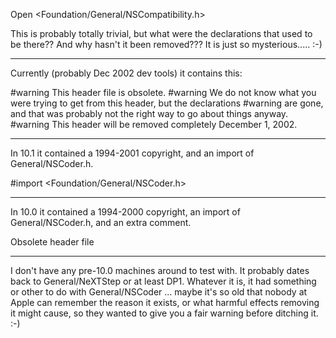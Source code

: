 Open <Foundation/General/NSCompatibility.h>

This is probably totally trivial, but what were the declarations that used to be there?? And why hasn't it been removed??? <eerie music sounding like it is from an old horror movie echoes throughout the room> It is just so mysterious..... :-)

----

Currently (probably Dec 2002 dev tools) it contains this:

    
#warning This header file is obsolete.
#warning We do not know what you were trying to get from this header, but the declarations
#warning are gone, and that was probably not the right way to go about things anyway.
#warning This header will be removed completely December 1, 2002.


----

In 10.1 it contained a 1994-2001 copyright, and an import of General/NSCoder.h.

    
#import <Foundation/General/NSCoder.h>


----

In 10.0 it contained a 1994-2000 copyright, an import of General/NSCoder.h, and an extra comment.

    
Obsolete header file


----

I don't have any pre-10.0 machines around to test with. It probably dates back to General/NeXTStep or at least DP1. Whatever it is, it had something or other to do with General/NSCoder ... maybe it's so old that nobody at Apple can remember the reason it exists, or what harmful effects removing it might cause, so they wanted to give you a fair warning before ditching it. :-)